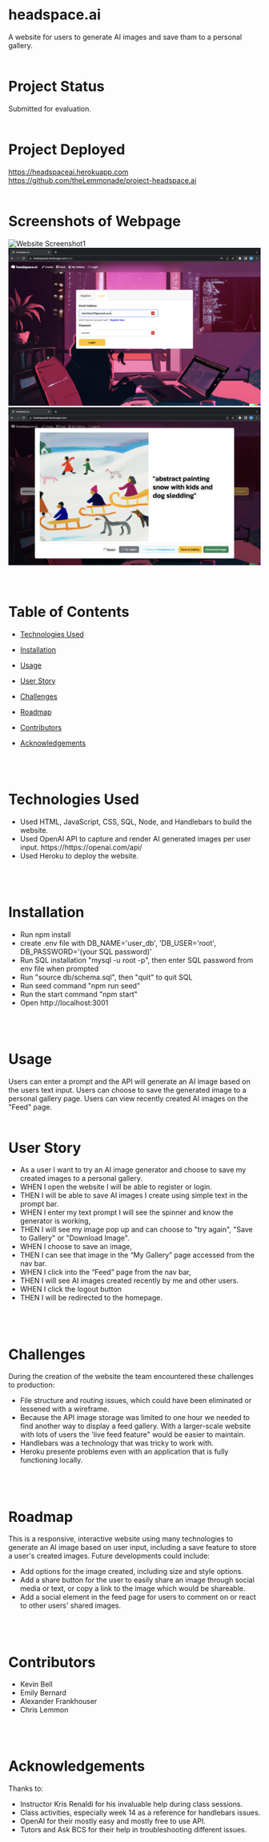 # headspace.ai  
A website for users to generate AI images and save tham to a personal gallery.
<br>
<br>
# Project Status
Submitted for evaluation.
<br>
<br>
# Project Deployed
https://headspaceai.herokuapp.com
<br>
https://github.com/theLemmonade/project-headspace.ai
<br>
<br>

# Screenshots of Webpage
<img src="public/assets/headspacemainpagescreenshot.png" alt="Website Screenshot1">
<img src="public/assets/headspaceloginscreenshot.png" alt="Website Screenshot2">
<img src="public/assets/headspacecreatedimagescreenshot.png" alt="Website Screenshot3">
<br>
<br>
<br>

# Table of Contents

  * [Technologies Used](#technologies-used)

  * [Installation](#installation)

  * [Usage](#usage)
  
  * [User Story](#user-story)

  * [Challenges](#challenges)
  
  * [Roadmap](#roadmap)
  
  * [Contributors](#contributors)

  * [Acknowledgements](#acknowledgements)
<br>
<br>

# Technologies Used
<ul>
<li>Used HTML, JavaScript, CSS, SQL, Node, and Handlebars to build the website.
<li>Used OpenAI API to capture and render AI generated images per user input. https://https://openai.com/api/ 
<li>Used Heroku to deploy the website.
</ul>
<br>
<br>

# Installation
<ul>
<li>Run npm install
<li>create .env file with DB_NAME='user_db', 'DB_USER='root', DB_PASSWORD='(your SQL password)'
<li>Run SQL installation "mysql -u root -p", then enter SQL password from env file when prompted
<li>Run "source db/schema.sql", then "quit" to quit SQL
<li>Run seed command "npm run seed"
<li>Run the start command "npm start"
<li>Open http://localhost:3001
</ul>
<br>
<br>

# Usage
Users can enter a prompt and the API will generate an AI image based on the users text input.
Users can choose to save the generated image to a personal gallery page.  Users can view recently created AI images on the "Feed" page.
<br>
<br>

# User Story
<ul>
<li>As a user I want to try an AI image generator and choose to save my created images to a personal gallery.
<li>WHEN I open the website I will be able to register or login.
<li>THEN I will be able to save AI images I create using simple text in the prompt bar.
<li>WHEN I enter my text prompt I will see the spinner and know the generator is working,
<li>THEN I will see my image pop up and can choose to "try again", "Save to Gallery" or "Download Image".
<li>WHEN I choose to save an image,
<li>THEN I can see that image in the “My Gallery” page accessed from the nav bar.
<li>WHEN I click into the “Feed” page from the nav bar,
<li>THEN I will see AI images created recently by me and other users.
<li>WHEN I click the logout button 
<li>THEN I will be redirected to the homepage.
</ul>
<br>
<br>

# Challenges
During the creation of the website the team encountered these challenges to production:
<ul>
<li>File structure and routing issues, which could have been eliminated or lessened with a wireframe.
<li>Because the API image storage was limited to one hour we needed to find another way to display a feed gallery.  With a larger-scale website with lots of users the 'live feed feature" would be easier to maintain.
<li>Handlebars was a technology that was tricky to work with.
<li>Heroku presente problems even with an application that is fully functioning locally. 
</ul>
<br>
<br>


# Roadmap
This is a responsive, interactive website using many technologies to generate an AI image based on user input, including a save feature to store a user's created images. Future developments could include:
<ul>
<li>Add options for the image created, including size and style options.
<li>Add a share button for the user to easily share an image through social media or text, or copy a link to the image which would be shareable.
<li>Add a social element in the feed page for users to comment on or react to other users' shared images.
</ul>
<br>
<br>

# Contributors
<ul>
<li>Kevin Bell
<li>Emily Bernard
<li>Alexander Frankhouser
<li>Chris Lemmon
</ul>
<br>
<br>

# Acknowledgements
Thanks to:
<ul>
<li>Instructor Kris Renaldi for his invaluable help during class sessions.
<li>Class activities, especially week 14 as a reference for handlebars issues.
<li>OpenAI for their mostly easy and mostly free to use API.
<li>Tutors and Ask BCS for their help in troubleshooting different issues.
</ul>